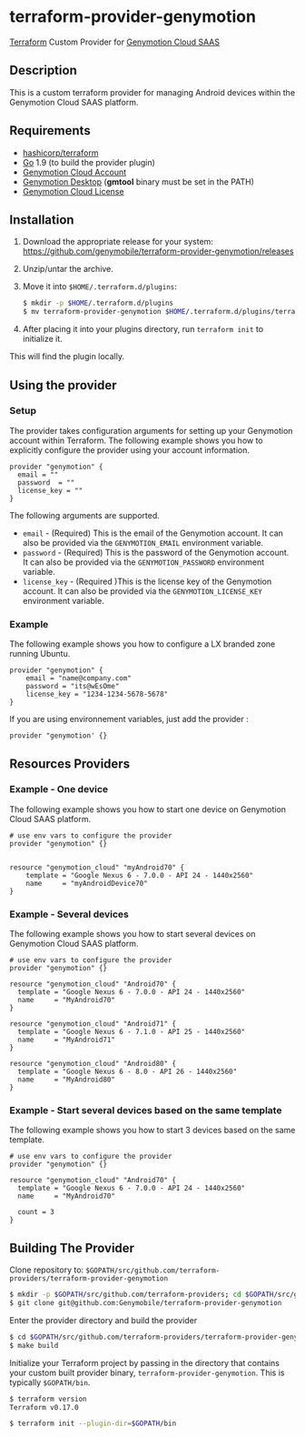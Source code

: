 # terraform-provider-genymotion

[Terraform](https://www.terraform.io) Custom Provider for [Genymotion Cloud SAAS](https://www.genymotion.com/cloud/)

## Description

This is a custom terraform provider for managing Android devices within the Genymotion Cloud SAAS platform.

## Requirements

* [hashicorp/terraform](https://github.com/hashicorp/terraform)
* [Go](https://golang.org/doc/install) 1.9 (to build the provider plugin)
* [Genymotion Cloud Account](https://www.genymotion.com/acount/create/)
* [Genymotion Desktop](https://www.genymotion.com/download/) (**gmtool** binary must be set in the PATH)
* [Genymotion Cloud License](https://www.genymotion.com/pricing-and-licensing/)

## Installation

1. Download the appropriate release for your system: https://github.com/genymobile/terraform-provider-genymotion/releases

1. Unzip/untar the archive.

1. Move it into `$HOME/.terraform.d/plugins`:

    ```sh
    $ mkdir -p $HOME/.terraform.d/plugins
    $ mv terraform-provider-genymotion $HOME/.terraform.d/plugins/terraform-provider-genymotion
    ```

1. After placing it into your plugins directory, run `terraform init` to initialize it.

  This will find the plugin locally.


## Using the provider

### Setup ###

The provider takes configuration arguments for setting up your Genymotion account within Terraform. The following example shows you how to explicitly configure the provider using your account information.

```hcl
provider "genymotion" {
  email = ""
  password  = ""
  license_key = ""
}
```

The following arguments are supported.

- `email` - (Required) This is the email of the Genymotion account. It can also be provided via the `GENYMOTION_EMAIL` environment variable.
- `password` - (Required) This is the password of the Genymotion account. It can also be provided via the `GENYMOTION_PASSWORD` environment variable.
- `license_key` - (Required )This is the license key of the Genymotion account. It can also be provided via the `GENYMOTION_LICENSE_KEY` environment variable.

### Example ###

The following example shows you how to configure a LX branded zone running Ubuntu.

```hcl
provider "genymotion" {
    email = "name@company.com"
    password = "its@wEsOme"
    license_key = "1234-1234-5678-5678"
}  
```

If you are using environnement variables, just add the provider : 
```hcl
provider "genymotion' {}
```


## Resources Providers ##

### Example - One device ###

The following example shows you how to start one device on Genymotion Cloud SAAS platform.

```hcl
# use env vars to configure the provider
provider "genymotion" {}


resource "genymotion_cloud" "myAndroid70" {
    template = "Google Nexus 6 - 7.0.0 - API 24 - 1440x2560"
    name     = "myAndroidDevice70"
}
```

### Example - Several devices ###

The following example shows you how to start several devices on Genymotion Cloud SAAS platform.

```hcl
# use env vars to configure the provider
provider "genymotion" {}

resource "genymotion_cloud" "Android70" {
  template = "Google Nexus 6 - 7.0.0 - API 24 - 1440x2560"
  name     = "MyAndroid70"
}

resource "genymotion_cloud" "Android71" {
  template = "Google Nexus 6 - 7.1.0 - API 25 - 1440x2560"
  name     = "MyAndroid71"
}

resource "genymotion_cloud" "Android80" {
  template = "Google Nexus 6 - 8.0 - API 26 - 1440x2560"
  name     = "MyAndroid80"
}
```

### Example - Start several devices based on the same template

The following example shows you how to start 3 devices based on the same template.

```hcl
# use env vars to configure the provider
provider "genymotion" {}

resource "genymotion_cloud" "Android70" {
  template = "Google Nexus 6 - 7.0.0 - API 24 - 1440x2560"
  name     = "MyAndroid70"

  count = 3
}
```

## Building The Provider

Clone repository to: `$GOPATH/src/github.com/terraform-providers/terraform-provider-genymotion`

```sh
$ mkdir -p $GOPATH/src/github.com/terraform-providers; cd $GOPATH/src/github.com/terraform-providers
$ git clone git@github.com:Genymobile/terraform-provider-genymotion
```

Enter the provider directory and build the provider

```sh
$ cd $GOPATH/src/github.com/terraform-providers/terraform-provider-genymotion
$ make build
```

Initialize your Terraform project by passing in the directory that contains your custom built provider binary, `terraform-provider-genymotion`. This is typically `$GOPATH/bin`.

```sh
$ terraform version
Terraform v0.17.0

$ terraform init --plugin-dir=$GOPATH/bin
```